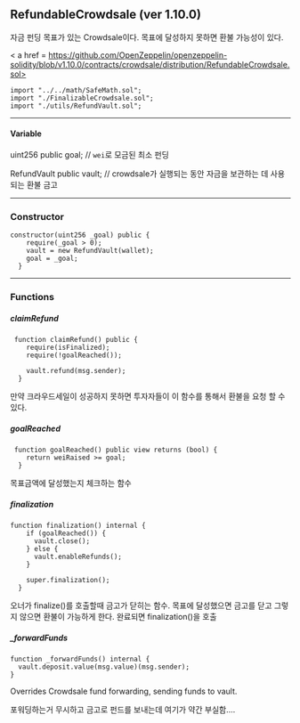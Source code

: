 ## RefundableCrowdsale (ver 1.10.0)

자금 펀딩 목표가 있는 Crowdsale이다. 목표에 달성하지 못하면 환불 가능성이 있다.

< a href = https://github.com/OpenZeppelin/openzeppelin-solidity/blob/v1.10.0/contracts/crowdsale/distribution/RefundableCrowdsale.sol>

````
import "../../math/SafeMath.sol";
import "./FinalizableCrowdsale.sol";
import "./utils/RefundVault.sol";
````

------



#### Variable

uint256 public goal;	// `wei`로 모금된 최소 펀딩

RefundVault public vault;	 // crowdsale가 실행되는 동안 자금을 보관하는 데 사용되는 환불 금고 

------



###  Constructor

````
constructor(uint256 _goal) public {
    require(_goal > 0);
    vault = new RefundVault(wallet);
    goal = _goal;
  }
````

------



### Functions



##### claimRefund 

````
 function claimRefund() public {
    require(isFinalized);
    require(!goalReached());

    vault.refund(msg.sender);
  }
````

만약 크라우드세일이 성공하지 못하면 투자자들이 이 함수를 통해서 환불을 요청 할 수 있다.



##### goalReached

````
 function goalReached() public view returns (bool) {
    return weiRaised >= goal;
  }
````

목표금액에 달성했는지 체크하는 함수



##### finalization 

````
function finalization() internal {
    if (goalReached()) {
      vault.close();
    } else {
      vault.enableRefunds();
    }

    super.finalization();
  }
````

오너가 finalize()를 호출할때 금고가 닫히는 함수.  목표에 달성했으면 금고를 닫고 그렇지 않으면 환불이 가능하게 한다. 완료되면 finalization()을 호출



##### _forwardFunds 

````
function _forwardFunds() internal {
  vault.deposit.value(msg.value)(msg.sender);
}
````

Overrides Crowdsale fund forwarding, sending funds to vault. 

포워딩하는거 무시하고 금고로 펀드를 보내는데 여기가 약간 부실함....